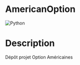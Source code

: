# AmericanOption
![Python](https://img.shields.io/badge/-Python-E15622?style=for-the-badge&logo=Python&logoColor=white)

# Description
Dépôt projet Option Américaines      
<br/>